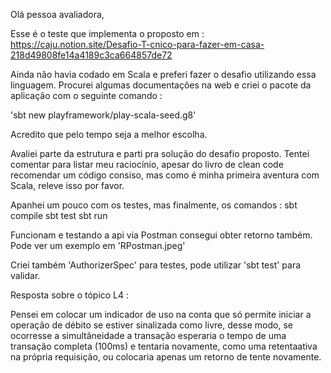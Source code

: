 Olá pessoa avaliadora,

Esse é o teste que implementa o proposto em : https://caju.notion.site/Desafio-T-cnico-para-fazer-em-casa-218d49808fe14a4189c3ca664857de72

Ainda não havia codado em Scala e preferi fazer o desafio utilizando essa linguagem.
Procurei algumas documentações na web e criei o pacote da aplicação com o seguinte comando :

'sbt new playframework/play-scala-seed.g8'

Acredito que pelo tempo seja a melhor escolha.

Avaliei parte da estrutura e parti pra solução do desafio proposto.
Tentei comentar para listar meu raciocínio, apesar do livro de clean code recomendar um código consiso, mas como é minha primeira aventura com Scala, releve isso por favor.

Apanhei um pouco com os testes, mas finalmente, os comandos :
sbt compile
sbt test
sbt run

Funcionam e testando a api via Postman consegui obter retorno também.
Pode ver um exemplo em 'RPostman.jpeg'

Criei também 'AuthorizerSpec' para testes, pode utilizar 'sbt test' para validar.


Resposta sobre o tópico L4 :

Pensei em colocar um indicador de uso na conta que só permite iniciar a operação de débito se estiver sinalizada como livre, desse modo, se ocorresse a simultâneidade a transação esperaria o tempo de uma transação completa (100ms) e tentaria novamente, como uma retentaativa na própria requisição, ou colocaria apenas um retorno de tente novamente.